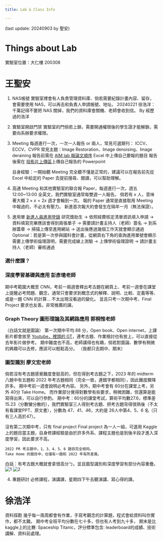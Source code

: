 ```yaml
---
title: Lab & Class Info

---
```

(last update: 20240903 by 聖安)

# Things about Lab
實驗室位置：大仁樓 200308

# 王聖安

1. NAS帳號
實驗室裡會有人負責管理資料庫、倘若需要紀錄計畫內容、留存，會需要使用 NAS，可以再去和負責人申請帳號、地址。
20240221 徐浩洋：千萬記得不要把 NAS 關掉，我們的資料庫會關機、老師會收到信。 By 經歷過的浩洋

3. 實驗室開啟門禁
實驗室的門倘若上鎖，需要開通權限後的學生證才能解鎖，需要向系辦要求權限。

3. Meeting
每週進行一次，一次一人報告 or 兩人，常見可選期刊：
ICCV、ECCV、CVPR
常見主題：Image Restoration、Image denoising、Image deraining
報告前需在 [AIM lab 報論文順序](https://docs.google.com/spreadsheets/d/1RsipQY6gheUTUh9qh1-zTGWm3sfOkEHG/edit?usp=sharing&ouid=112407490570728293588&rtpof=true&sd=true) Excel 中上傳自己要報的題目
報告後需在 [投影片上傳區](https://drive.google.com/drive/u/0/folders/1--NVOgGvmM-4cvhjA1s8r_C4bWqyTXDm)上傳自己報告的 Powerpoint

    自身經驗：一開始聽 Meeting 完全聽不懂是正常的，建議可以在報告前先從 Excel 中給定的 Paper 去提前搜尋、閱讀，可以幫助理解。


4. 高通 Meeting
和其他實驗室的聯合報 Paper，每週進行一次，週五 12:00~13:00
全英文，我們實驗室通常每雙週一人報告。
倘若有 $x$ 人，意味著大概 $2\times x=2x$ 週才會輪到一次。
報的 Paper 通常是直接取用 Meeting 中報過的，不必太有壓力。
新進首次報大約會發生在隔年一月（無法保證）。

5. 進用單
[新進人員進用登錄](https://schwebap.nccu.edu.tw/pawb01/tempmenu.aspx)
研究獎助生 
$\to$ 依照經費核定清單資訊填入申請
$\to$ 資料填寫完畢應該會得到兩張單子
$\to$ 需要請計畫主持人（老師）簽名
$\to$ 到系辦蓋章
$\to$ 掃描上傳至進用網站
$\to$ 送出後應過幾個工作天就會顯示通過
Optional：若是第一次參與國科會計畫，從網頁右下角的查詢進用單號會顯示需要上傳學術倫理證明，需要完成線上測驗 $\to$ 上傳學術倫理證明 $\to$ 請計畫主持人（老師）審核通過

### 選什麼課？
### 深度學習基礎與應用 彭彥璁老師
期中考範圍大概至 CNN，考前一兩週會釋出考古題在網頁上、考前一週會在課堂上提醒必考問題、觀念，通常只會要求到概念式的解釋、說明、比較、定義等等、或是一題 CNN 的計算... 不太出現沒看過的變化。
並且只考一次期中考、Final Project 要求也友善。非常推薦的課。

### Graph Theory 圖形理論及其網路應用 郭桐惟老師
（白話文就是圖論）
第一次期中平均 88 分，Open book、Open internet，上課影片都會放至 [Youtube，裡頭的 GT](https://www.youtube.com/@twkuo123)，連考古題、作業檢討也有放上，可以直接從去年影片做參考。
期中難度也不高，老師講得也有趣，倘若對圖論、數學有稍微的興趣可以去修，應該可以輕鬆高分。
（我都只去期中、期末）


### 圖型識別 廖文宏老師
倘若沒有考古題感覺難度會挺高的，但在得到考古題之下，2023 年的 midterm 八題中有五題和 2022 年考古題相同（完全一致，連錯字都相同），因此難度驟降許多。
期中考前一週會說明必考內容。
另外，期中考會有 60分在課堂上考，另外 40分 Take Home。
而作業部分覺得對數學有些要求，稍微困難，但還算是能寫得出來，可以自行參酌。
期中考：60分的課堂考試，算術平均數27.6，標準差15.23（分數蠻分散的），我們實驗室三人得到考古題、把考古題背得很熟後（不太有看課堂PPT、原文書），分數為 47、41、46，大約是 26人中第4、5、6 名（只有三人高於47）。

沒有第二次期中考，只有 final project
Final project 為一人一組，可選用 Kaggle 上的題目當主題，自身修課經驗是由於許多外系、課程主題也是到後半段才進入深度學習，因此要求不高。
    
    2022 PR 考古題中，1、3、4、5、6 題目完全相同。
    Take Home 的題目中，也僅有一題和 2022 年有所差異。
白話：有考古題大概就會拿很高分ㄅ。並且圖型識別和深度學習有部分內容重疊。
![1](https://hackmd.io/_uploads/Hydvy9jH6.jpg)
![2](https://hackmd.io/_uploads/HkYwyciHa.jpg)

4. 專題研討
必修課程，演講課，星期四下午去聽演講、寫心得的課。


# 徐浩洋
資料探勘
幾乎每一兩周都會有作業，手寫考觀念的計算題，程式會給資料叫你實作，都不太難。
期中考全班平均分數在七十多，但也有人考到九十多，
期末是比kaggle上的比賽: Spaceship Titanic，評分標準包含: leaderboard的成績、技術講解、資料前處理。


